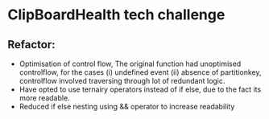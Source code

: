 # ClipBoardHealth tech challenge

## Refactor:

- Optimisation of control flow, The original function had unoptimised controlflow, for the cases (i) undefined event (ii) absence of partitionkey,
  controlflow involved traversing through lot of redundant logic.
- Have opted to use ternairy operators instead of if else, due to the fact its more readable.
- Reduced if else nesting using && operator to increase readability

